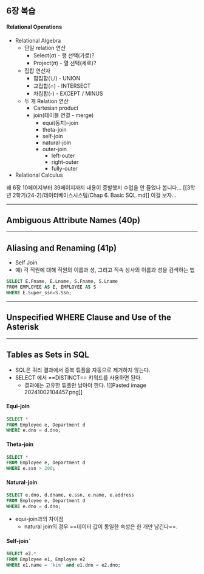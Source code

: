 ## 6장 복습
#### Relational Operations
- Relational Algebra
	- 단일 relation 연산
		- Select($\sigma$) - 행 선택(가로)?
		- Project($\pi$) - 열 선택(세로)?
	- 집합 연산자
		- 합집합($\cup$) - UNION
		- 교집합($\cap$) - INTERSECT
		- 차집합(-) - EXCEPT / MINUS
	- 두 개 Relation 연산
		- Cartesian product
		- join(테이블 연결 - merge)
			- equi(동치)-join
			- theta-join
			- self-join
			- natural-join
			- outer-join
				- left-outer
				- right-outer
				- fully-outer
- Relational Calculus

왜 6장 10페이지부터 39페이지까지 내용이 증발했지
수업을 안 들었나 봅니다...
[[3학년 2학기(24-2)/데이터베이스시스템/Chap 6. Basic SQL.md]]
이걸 보자...

---
## Ambiguous Attribute Names (40p)
---
## Aliasing and Renaming (41p)
- Self Join
- 예) 각 직원에 대해 직원의 이름과 성, 그리고 직속 상사의 이름과 성을 검색하는 법
```SQL
SELECT E.Fname, E.Lname, S.Fname, S.Lname
FROM EMPLOYEE AS E, EMPLOYEE AS S
WHERE E.Super_ssn=S.Ssn;
```

---
## Unspecified WHERE Clause and Use of the Asterisk
---
## Tables as Sets in SQL
- SQL은 쿼리 결과에서 중복 튜플을 자동으로 제거하지 않는다.
- SELECT 에서 ==DISTINCT== 키워드를 사용하면 된다.
	- 결과에는 고유한 튜플만 남아야 한다.
![[Pasted image 20241002104457.png]]

#### Equi-join
```SQL
SELECT *
FROM Employee e, Department d
WHERE e.dno = d.dno;
```

#### Theta-join
```SQL
SELECT *
FROM Employee e, Department d
WHERE e.ssn > 200;
```

#### Natural-join 
```SQL
SELECT e.dno, d.dname, e.ssn, e.name, e.address
FROM Employee e, Department d
WHERE e.dno = d.dno;
```
- equi-join과의 차이점
	- natural join의 경우 ==데이터 값이 동일한 속성은 한 개만 남긴다==.

#### Self-join`
```SQL
SELECT e2.*
FROM Employee e1, Employee e2
WHERE e1.name = 'kim' and e1.dno = e2.dno;
```
